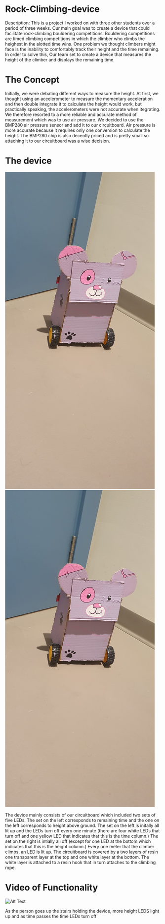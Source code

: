 # Rock-Climbing-device
Description: This is a project I worked on with three other students over a period of three weeks. Our main goal was to create a device that could facilitate rock-climbing bouldering competitions. Bouldering competitions are timed climbing competitions in which the climber who climbs the heighest in the alotted time wins. One problem we thought climbers might face is the inability to comfortably track their height and the time remaining. In order to solve this, Our team set to create a device that measures the height of the climber and displays the remaining time.
# The Concept
Initially, we were debating different ways to measure the height. At first, we thought using an accelerometer to measure the momentary acceleration and then double integrate it to calculate the height would work, but practically speaking, the accelerometers were not accurate when itegrating. We therefore resorted to a more reliable and accurate method of measurement which was to use air pressure. We decided to use the BMP280 air pressure sensor and add it to our circuitboard. Air pressure is more accurate because it requires only one conversion to calculate the height. The BMP280 chip is also decently priced and is pretty small so attaching it to our circuitboard was a wise decision.
# The device

 ![Alt Text](https://github.com/BaraaAlJorf/PerformingRobots/blob/master/October4/20201004_212302.jpg)
 ![Alt Text](https://github.com/BaraaAlJorf/PerformingRobots/blob/master/October4/20201004_212302.jpg)

The device mainly consists of our circuitboard which included two sets of five LEDs. The set on the left corresponds to remaining time and the one on the left corresponds to height above ground. The set on the left is initally all lit up and the LEDs turn off every one minute (there are four white LEDs that turn off and one yellow LED that indicates that this is the time column.) The set on the right is intially all off (except for one LED at the bottom which indicates that this is the height column.) Every one meter that the climber climbs, an LED is lit up. The circuitboard is covered by a two layers of resin one transparent layer at the top and one white layer at the bottom. The white layer is attached to a resin hook that in turn attaches to the climbing rope.

# Video of Functionality

 ![Alt Text](https://drive.google.com/file/d/1YkaZkCXYiNBTf-IOtIrgaM6jbR-h7BGu/view?usp=sharing)
 
As the person goes up the stairs holding the device, more height LEDS light up and as time passes the time LEDs turn off
